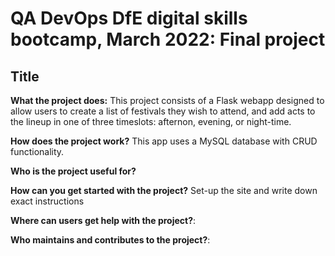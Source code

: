 # QA DevOps DfE digital skills bootcamp, March 2022: Final project
<h2>Title</h2>
<p> <strong>What the project does:</strong> This project consists of a Flask webapp designed to allow users to create a list of festivals they wish to attend, and add acts to the lineup in one of three timeslots: afternon, evening, or night-time.</p>

<strong>How does the project work?</strong> This app uses a MySQL database with CRUD functionality.

<strong>Who is the project useful for?</strong> 

<strong>How can you get started with the project?</strong>  Set-up the site and write down exact instructions

<strong>Where can users get help with the project?</strong>:

<strong>Who maintains and contributes to the project?</strong>:
